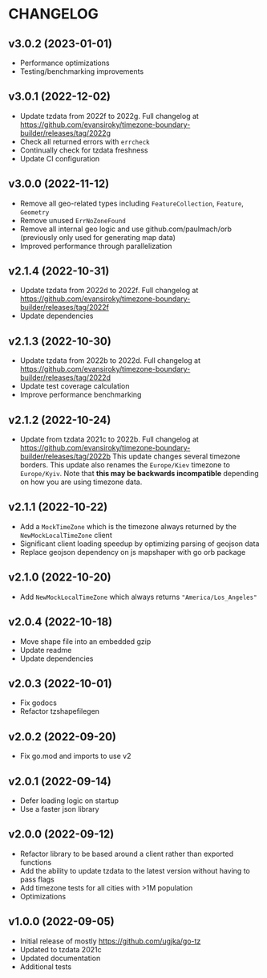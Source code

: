 CHANGELOG
=========

v3.0.2 (2023-01-01)
-------------------

 - Performance optimizations
 - Testing/benchmarking improvements


v3.0.1 (2022-12-02)
-------------------

 - Update tzdata from 2022f to 2022g.  Full changelog at https://github.com/evansiroky/timezone-boundary-builder/releases/tag/2022g
 - Check all returned errors with `errcheck`
 - Continually check for tzdata freshness
 - Update CI configuration


v3.0.0 (2022-11-12)
-------------------

 - Remove all geo-related types including `FeatureCollection`, `Feature`, `Geometry`
 - Remove unused `ErrNoZoneFound`
 - Remove all internal geo logic and use github.com/paulmach/orb (previously only used for generating map data)
 - Improved performance through parallelization


v2.1.4 (2022-10-31)
-------------------

 - Update tzdata from 2022d to 2022f.  Full changelog at https://github.com/evansiroky/timezone-boundary-builder/releases/tag/2022f
 - Update dependencies


v2.1.3 (2022-10-30)
-------------------

 - Update tzdata from 2022b to 2022d.  Full changelog at https://github.com/evansiroky/timezone-boundary-builder/releases/tag/2022d
 - Update test coverage calculation
 - Improve performance benchmarking


v2.1.2 (2022-10-24)
-------------------

 - Update from tzdata 2021c to 2022b.  Full changelog at https://github.com/evansiroky/timezone-boundary-builder/releases/tag/2022b
   This update changes several timezone borders.
   This update also renames the `Europe/Kiev` timezone to `Europe/Kyiv`.  Note that **this may be backwards incompatible** depending on how you are using timezone data.


v2.1.1 (2022-10-22)
-------------------

 - Add a `MockTimeZone` which is the timezone always returned by the `NewMockLocalTimeZone` client
 - Significant client loading speedup by optimizing parsing of geojson data
 - Replace geojson dependency on js mapshaper with go orb package


v2.1.0 (2022-10-20)
-------------------

 - Add `NewMockLocalTimeZone` which always returns `"America/Los_Angeles"`


v2.0.4 (2022-10-18)
-------------------

 - Move shape file into an embedded gzip
 - Update readme
 - Update dependencies


v2.0.3 (2022-10-01)
-------------------

 - Fix godocs
 - Refactor tzshapefilegen


v2.0.2 (2022-09-20)
-------------------

 - Fix go.mod and imports to use v2


v2.0.1 (2022-09-14)
-------------------

 - Defer loading logic on startup
 - Use a faster json library


v2.0.0 (2022-09-12)
-------------------

 - Refactor library to be based around a client rather than exported functions
 - Add the ability to update tzdata to the latest version without having to pass flags
 - Add timezone tests for all cities with >1M population
 - Optimizations


v1.0.0 (2022-09-05)
-------------------
 - Initial release of mostly https://github.com/ugjka/go-tz
 - Updated to tzdata 2021c
 - Updated documentation
 - Additional tests
